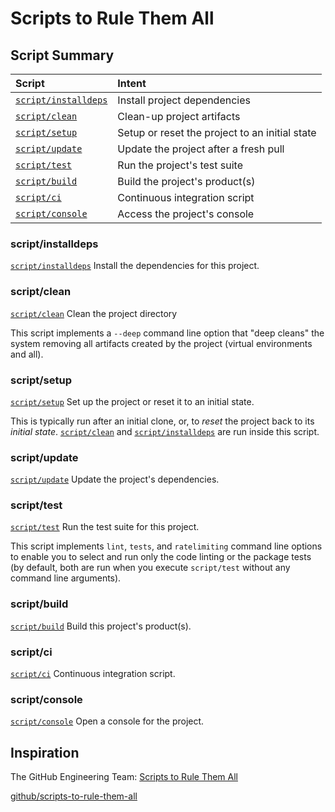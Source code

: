 # Scripts to Rule Them All

## Script Summary

| Script | Intent |
|:--|:--|
| [`script/installdeps`](#scriptinstalldeps) | Install project dependencies |
| [`script/clean`](#scriptclean) | Clean-up project artifacts |
| [`script/setup`](#scriptsetup) | Setup or reset the project to an initial state |
| [`script/update`](#scriptupdate) | Update the project after a fresh pull |
| [`script/test`](#scripttest) | Run the project's test suite |
| [`script/build`](#scriptbuild) | Build the project's product(s) |
| [`script/ci`](#scriptci) | Continuous integration script |
| [`script/console`](#scriptconsole) | Access the project's console |

### script/installdeps

[`script/installdeps`][installdeps] Install the dependencies for this project.

### script/clean

[`script/clean`][clean] Clean the project directory

This script implements a `--deep` command line option that "deep cleans" the system removing all artifacts created by the project (virtual environments and all).

### script/setup

[`script/setup`][setup] Set up the project or reset it to an initial state.

This is typically run after an initial clone, or, to _reset_ the project back to its _initial state_. [`script/clean`][clean] and [`script/installdeps`][installdeps] are run inside this script.

### script/update

[`script/update`][update] Update the project's dependencies.

### script/test

[`script/test`][test] Run the test suite for this project.

This script implements `lint`, `tests`, and `ratelimiting` command line options to enable you to select and run only the code linting or the package tests (by default, both are run when you execute `script/test` without any command line arguments).


### script/build

[`script/build`][build] Build this project's product(s).

### script/ci

[`script/ci`][ci] Continuous integration script.

### script/console

[`script/console`][console] Open a console for the project.

## Inspiration

The GitHub Engineering Team: [Scripts to Rule Them All](https://githubengineering.com/scripts-to-rule-them-all/)

[github/scripts-to-rule-them-all](https://github.com/github/scripts-to-rule-them-all)

[installdeps]: installdeps
[clean]: clean
[setup]: setup
[update]: update
[test]: test
[build]: build
[ci]: ci
[console]: console
